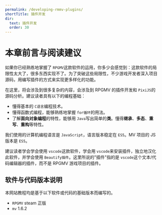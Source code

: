 ```yaml
---
permalink: /developing-rmmv-plugins/
shortTitle: 插件开发
dir:
  text: 插件开发
  order: 30
---
```


# 本章前言与阅读建议

如果你已经熟练地掌握了 `RPGMV`这款软件的运用，你多少会感觉到：这款软件的局限性太大了，很多东西实现不了。为了突破这些局限性，不少游戏开发者深入项目源码，用编写插件的方式来实现更多样化的功能。

在这里，将会涉及到很多复杂的内容，会涉及到 RPGMV 的插件开发和 `PixiJS`的源码分析。建议读者具有以下的编程基础：

- 懂得基本的 `C语言`编程技术。
- 懂得函数式编程，能够熟练地掌握 `for循环`的用法。
- 了解**面向对象编程**的特性，能够用 `Java`写出简单的**类**。懂得**继承**、**多态**、**重写**、**重构**等特性。

我们使用的计算机编程语言是 `JavaScript`，语言版本稳定在 `ES5`。MV 项目的 JS 版本是 `ES5`。

建议读者学会学会使用 `vscode`这款软件，学会用 `vscode`来安装插件，独立地汉化此软件，并学会使用 `Beautify插件`。这里所说的"插件"指的是 `vscode`这个文本/代码编辑器的插件，而不是 RPGMV 游戏项目的插件。

## 软件与代码版本说明

本网站教程均是基于以下软件或代码的基础版本而编写的。

- `RPGMV` steam 正版
- `mv` 1.6.2

<Catalog />
